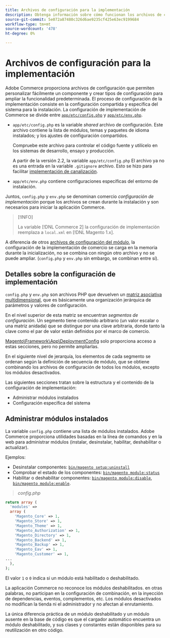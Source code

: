 ```yaml
---
title: Archivos de configuración para la implementación
description: Obtenga información sobre cómo funcionan los archivos de configuración para instalar la aplicación Commerce.
source-git-commit: 5e072a87480c326d6ae9235cf425e63ec9199684
workflow-type: tm+mt
source-wordcount: '478'
ht-degree: 0%

---
```



# Archivos de configuración para la implementación

Adobe Commerce proporciona archivos de configuración que permiten personalizar fácilmente un componente y crear tipos de configuración para ampliar la funcionalidad predeterminada. El proceso de configuración de la implementación consiste en la configuración compartida y específica del sistema para la instalación. La configuración de implementación de Commerce se divide entre [`app/etc/config.php`](../reference/config-reference-configphp.md) y [`app/etc/env.php`](../reference/config-reference-envphp.md).

- `app/etc/config.php` es la variable _shared_ archivo de configuración.
Este archivo contiene la lista de módulos, temas y paquetes de idioma instalados; y los ajustes de configuración compartidos.

   Compruebe este archivo para controlar el código fuente y utilícelo en los sistemas de desarrollo, ensayo y producción.

   A partir de la versión 2.2, la variable `app/etc/config.php` El archivo ya no es una entrada en la variable `.gitignore` archivo.
Esto se hizo para facilitar [implementación de canalización](../deployment/technical-details.md).

- `app/etc/env.php` contiene configuraciones específicas del entorno de instalación.

Juntos, `config.php` y `env.php` se denominan comercio _configuración de implementación_ porque los archivos se crean durante la instalación y son necesarios para iniciar la aplicación Commerce.

>[!INFO]
>
>La variable [!DNL Commerce 2] la configuración de implementación reemplaza a `local.xml` en [!DNL Magento 1.x].

A diferencia de otros [archivos de configuración del módulo](../reference/module-files.md), la configuración de la implementación de comercio se carga en la memoria durante la inicialización, no se combina con ningún otro archivo y no se puede ampliar. (`config.php` y `env.php` sin embargo, se combinan entre sí).

## Detalles sobre la configuración de implementación

`config.php` y `env.php` son archivos PHP que devuelven un [matriz asociativa multidimensional](https://www.w3schools.com:443/php/php_arrays.asp), que es básicamente una organización jerárquica de parámetros y valores de configuración.

En el nivel superior de esta matriz se encuentran _segmentos de configuración_. Un segmento tiene contenido arbitrario (un valor escalar o una matriz anidada) que se distingue por una clave arbitraria, donde tanto la clave como el par de valor están definidos por el marco de comercio.

[Magento\Framework\App\DeploymentConfig](https://github.com/magento/magento2/blob/2.4/lib/internal/Magento/Framework/App/DeploymentConfig.php) solo proporciona acceso a estas secciones, pero no permite ampliarlas.

En el siguiente nivel de jerarquía, los elementos de cada segmento se ordenan según la definición de secuencia de módulo, que se obtiene combinando los archivos de configuración de todos los módulos, excepto los módulos desactivados.

Las siguientes secciones tratan sobre la estructura y el contenido de la configuración de implementación:

- Administrar módulos instalados
- Configuración específica del sistema

## Administrar módulos instalados

La variable `config.php` contiene una lista de módulos instalados. Adobe Commerce proporciona utilidades basadas en la línea de comandos y en la web para administrar módulos (instalar, desinstalar, habilitar, deshabilitar o actualizar).

Ejemplos:

- Desinstalar componentes: [`bin/magento setup:uninstall`](../../installation/tutorials/uninstall-modules.md)
- Comprobar el estado de los componentes: [`bin/magento module:status`](https://devdocs.magento.com/guides/v2.4/reference/cli/magento.html#modulestatus)
- Habilitar o deshabilitar componentes: [`bin/magento module:disable`](../../installation/tutorials/manage-modules.md), [`bin/magento module:enable`](../../installation/tutorials/manage-modules.md).

> _config.php_

```php
return array (
  'modules' =>
  array (
    'Magento_Core' => 1,
    'Magento_Store' => 1,
    'Magento_Theme' => 1,
    'Magento_Authorization' => 1,
    'Magento_Directory' => 1,
    'Magento_Backend' => 1,
    'Magento_Backup' => 1,
    'Magento_Eav' => 1,
    'Magento_Customer' => 1,
...
  ),
);
```

El valor `1` o `0` indica si un módulo está habilitado o deshabilitado.

La aplicación Commerce no reconoce los módulos deshabilitados. en otras palabras, no participan en la configuración de combinación, en la inyección de dependencias, eventos, complementos, etc. Los módulos desactivados no modifican la tienda ni el administrador y no afectan al enrutamiento.

La única diferencia práctica de un módulo deshabilitado y un módulo ausente en la base de código es que el cargador automático encuentra un módulo deshabilitado, y sus clases y constantes están disponibles para su reutilización en otro código.
